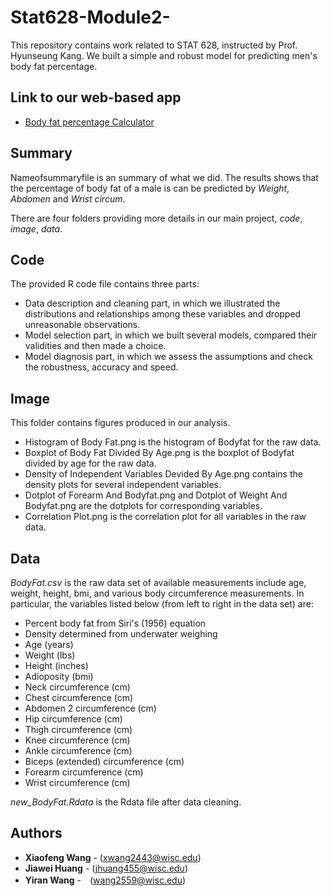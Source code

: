# Stat628-Module2-
This repository contains work related to STAT 628, instructed by Prof. Hyunseung Kang. We built a simple and robust model for predicting men's body fat percentage. 

## Link to our web-based app
- [Body fat percentage Calculator](https://jiawei98.shinyapps.io/BodyFatUI/)


## Summary
Nameofsummaryfile is an summary of what we did. The results shows that the percentage of body fat of a male is can be predicted by *Weight*, *Abdomen* and *Wrist circum*.

There are four folders providing more details in our main project, *code*, *image*, *data*.

## Code
The provided R code file contains three parts:

* Data description and cleaning part, in which we illustrated the distributions and relationships among these variables and dropped unreasonable observations.
* Model selection part, in which we built several models, compared their validities and then made a choice.
* Model diagnosis part, in which we assess the assumptions and check the robustness, accuracy and speed.

## Image
This folder contains figures produced in our analysis.

* Histogram of Body Fat.png is the histogram of Bodyfat for the raw data.
* Boxplot of Body Fat Divided By Age.png is the boxplot of Bodyfat divided by age for the raw data.
* Density of Independent Variables Devided By Age.png contains the density plots for several independent variables.
* Dotplot of Forearm And Bodyfat.png and Dotplot of Weight And Bodyfat.png are the dotplots for corresponding variables.
* Correlation Plot.png is the correlation plot for all variables in the raw data.

## Data
*BodyFat.csv* is the raw data set of available measurements include age, weight, height, bmi, and various body circumference measurements. In particular, the variables listed below (from left to right in the data set) are: 

* Percent body fat from Siri's (1956) equation  
* Density determined from underwater weighing  
* Age (years)  
* Weight (lbs)  
* Height (inches)  
* Adioposity (bmi)
* Neck circumference (cm)  
* Chest circumference (cm)  
* Abdomen 2 circumference (cm)  
* Hip circumference (cm)  
* Thigh circumference (cm)  
* Knee circumference (cm)  
* Ankle circumference (cm)  
* Biceps (extended) circumference (cm)  
* Forearm circumference (cm)  
* Wrist circumference (cm)  

*new_BodyFat.Rdata* is the Rdata file after data cleaning.

## Authors
* **Xiaofeng Wang** - (xwang2443@wisc.edu)
* **Jiawei Huang** - (jhuang455@wisc.edu)
* **Yiran Wang** -　(wang2559@wisc.edu)
